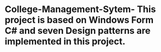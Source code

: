 # College-Management-Sytem- This project is based on Windows Form C# and seven Design patterns are implemented in this project. 
